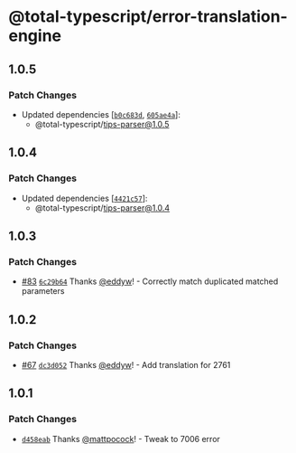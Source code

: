 # @total-typescript/error-translation-engine

## 1.0.5

### Patch Changes

- Updated dependencies [[`b0c683d`](https://github.com/mattpocock/ts-error-translator/commit/b0c683d2dae4172876157bd9624ae1c198bf5be6), [`605ae4a`](https://github.com/mattpocock/ts-error-translator/commit/605ae4aba085c498024d3adca4f3c29d8624e856)]:
  - @total-typescript/tips-parser@1.0.5

## 1.0.4

### Patch Changes

- Updated dependencies [[`4421c57`](https://github.com/mattpocock/ts-error-translator/commit/4421c574fd56e59849964542502720ed8418af64)]:
  - @total-typescript/tips-parser@1.0.4

## 1.0.3

### Patch Changes

- [#83](https://github.com/mattpocock/ts-error-translator/pull/83) [`6c29b64`](https://github.com/mattpocock/ts-error-translator/commit/6c29b640de019b59fe8c780a8cf139724a6c3efc) Thanks [@eddyw](https://github.com/eddyw)! - Correctly match duplicated matched parameters

## 1.0.2

### Patch Changes

- [#67](https://github.com/mattpocock/ts-error-translator/pull/67) [`dc3d052`](https://github.com/mattpocock/ts-error-translator/commit/dc3d0528b8fa7bd0af38d9f3603d4e836f09e7dd) Thanks [@eddyw](https://github.com/eddyw)! - Add translation for 2761

## 1.0.1

### Patch Changes

- [`d458eab`](https://github.com/mattpocock/ts-error-translator/commit/d458eabd0bd2481867eb69661163de2505411133) Thanks [@mattpocock](https://github.com/mattpocock)! - Tweak to 7006 error
